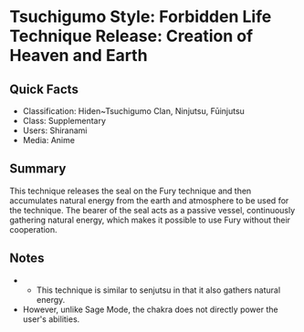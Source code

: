 # Tsuchigumo Style: Forbidden Life Technique Release: Creation of Heaven and Earth

## Quick Facts
- Classification: Hiden~Tsuchigumo Clan, Ninjutsu, Fūinjutsu
- Class: Supplementary
- Users: Shiranami
- Media: Anime

## Summary
This technique releases the seal on the Fury technique and then accumulates natural energy from the earth and atmosphere to be used for the technique. The bearer of the seal acts as a passive vessel, continuously gathering natural energy, which makes it possible to use Fury without their cooperation.

## Notes
- * This technique is similar to senjutsu in that it also gathers natural energy.
- However, unlike Sage Mode, the chakra does not directly power the user's abilities.
